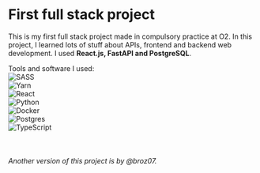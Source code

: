 # First full stack project

This is my first full stack project made in compulsory practice at O2. In this project, I learned lots of stuff about APIs, frontend and backend web development. I used **React.js, FastAPI and PostgreSQL**.

Tools and software I used:
 
\
![SASS](https://img.shields.io/badge/SASS-hotpink.svg?style=for-the-badge&logo=SASS&logoColor=white)
\
![Yarn](https://img.shields.io/badge/yarn-%232C8EBB.svg?style=for-the-badge&logo=yarn&logoColor=white)
\
![React](https://img.shields.io/badge/React-20232A?style=for-the-badge&logo=react&logoColor=61DAFB)
\
![Python](https://img.shields.io/badge/python-FFEE00?style=for-the-badge&logo=python&logoColor=blue)
\
![Docker](https://img.shields.io/badge/docker-%230db7ed.svg?style=for-the-badge&logo=docker&logoColor=white)
\
![Postgres](https://img.shields.io/badge/postgres-%23316192.svg?style=for-the-badge&logo=postgresql&logoColor=white)
\
![TypeScript](https://img.shields.io/badge/TypeScript-007ACC?style=for-the-badge&logo=typescript&logoColor=white)


 
 
 
###### Another version of this project is by @broz07.
